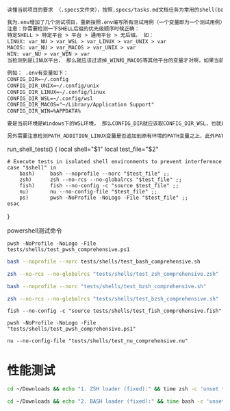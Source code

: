 
```md
读懂当前项目的要求 （.specs文件夹），按照.specs/tasks.md文档任务为常用的shell(bash/zsh/fish/nushell/pwsh)实现一个.env环境加载器，所有测试用例都必须包含.env中涵盖的场景，有的我可能还没有想到，你可以在此基础上自行添加，这样可以使得代码更加健壮，还有要创建安装脚本(默认为当前系统存在的所有shells安装（也可以加 --all参数），也可以指定为单个或多个shells安装)。每个shell都尽量使用内置命令实现（fish/nushell/pwsh）,避免使用外部命令或者第三方程序。当完成一个shell的所有功能测试请执行提交git commit（提交信息要符合规范，可以添加适当的emoji）信息然后再实现下一个shell开发。
```


```md
我为.env增加了几个测试项目，重新按照.env编写所有测试用例（一个变量即为一个测试用例）并跑通，然后提交git，最后才能实现下一个shell(zsh)的功能实现。
注意：你需要检测一下SHELL后缀的优先级顺序时候正确：
特定SHELL > 特定平台 > 平台 > 通用平台 > 无后缀。 如： 
LINUX: var_NU > var_WSL > var_LINUX > var_UNIX > var
MACOS: var_NU > var_MACOS > var_UNIX > var
WIN: var_NU > var_WIN > var
当检测到是LINUX平台， 那么就应该过滤掉_WIN和_MACOS等其他平台的变量才对啊，如果当前的linux环境不是Windows下的WSL环境，那么_WSL也应该过滤掉，但如果是WSL环境那么就只保留_WSL，其余过滤掉， LINUX平台就应该只是加载和LINUX平台有关的变量_LINUX, _UNIX和没有后缀还有各种特定SHELL后缀

例如： .env有变量如下：
CONFIG_DIR=~/.config
CONFIG_DIR_UNIX=~/.config/unix
CONFIG_DIR_LINUX=~/.config/linux
CONFIG_DIR_WSL=~/.config/wsl
CONFIG_DIR_MACOS="~/Library/Application Support"
CONFIG_DIR_WIN=%APPDATA%

要是当前环境是Windows下的WSL环境， 那么CONFIG_DIR就应该取CONFIG_DIR_WSL，也就是CONFIG_DIR=~/.config/wsl， 其余变量应该过滤，也就是环境变量中不存在CONFIG_DIR_UNIX, CONFIG_DIR_LINUX, CONFIG_DIR_MACOS, CONFIG_DIR_WIN等变量。

另外需要注意检测PATH_ADDITION_LINUX变量是否追加到原有环境的PATH变量之上，此外PATH是不能有任何变量的，都需要展开，如： $HOME, $JAVA_HOME等等，环境中的所有变量只要出现在PATH变量中都需要展开
```


run_shell_tests() {
    local shell="$1"
    local test_file="$2"
    
    # Execute tests in isolated shell environments to prevent interference
    case "$shell" in
        bash)     bash --noprofile --norc "$test_file" ;;
        zsh)      zsh --no-rcs --no-globalrcs "$test_file" ;;
        fish)     fish --no-config -c "source $test_file" ;;
        nu)       nu --no-config-file "$test_file" ;;
        ps)       pwsh -NoProfile -NoLogo -File "$test_file" ;;
    esac
}


powershell测试命令
```pwsh
pwsh -NoProfile -NoLogo -File  tests/shells/test_pwsh_comprehensive.ps1
```

```bash
bash --noprofile --norc tests/shells/test_bash_comprehensive.sh
```

```zsh
zsh --no-rcs --no-globalrcs "tests/shells/test_zsh_comprehensive.zsh"
```


```bash
bash --noprofile --norc "tests/shells/test_bzsh_comprehensive.sh"
```

```zsh
zsh --no-rcs --no-globalrcs "tests/shells/test_bzsh_comprehensive.sh"
```

```fish
fish --no-config -c "source tests/shells/test_fish_comprehensive.fish"
```

```pwsh
pwsh -NoProfile -NoLogo -File  "tests/shells/test_pwsh_comprehensive.ps1"
```

```nu
nu --no-config-file "tests/shells/test_nu_comprehensive.nu"
```


# 性能测试

```zsh
cd ~/Downloads && echo "1. ZSH loader (fixed):" && time zsh -c 'unset test_env_loader ENV_LOADER_INITIALIZED; source ~/Desktop/code/augment/shell-env-loader/src/shells/zsh/loader.zsh; echo "Result: $test_env_loader"'
```

```bash
cd ~/Downloads && echo "2. BASH loader (fixed):" && time bash -c 'unset test_env_loader ENV_LOADER_INITIALIZED; source ~/Desktop/code/augment/shell-env-loader/src/shells/bash/loader.sh; echo "Result: $test_env_loader"'
```

